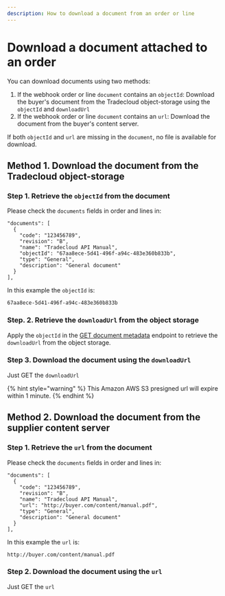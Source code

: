 ```yaml
---
description: How to download a document from an order or line
---
```


# Download a document attached to an order

You can download documents using two methods:

1. If the webhook order or line `document` contains an `objectId`: Download the buyer's document from the Tradecloud object-storage using the `objectId` and `downloadUrl`
2. If the webhook order or line `document` contains an `url`: Download the document from the buyer's content server.

If both `objectId` and `url` are missing in the `document`, no file is available for download.

## Method 1. Download the document from the Tradecloud object-storage

### Step 1. Retrieve the `objectId` from the document

Please check the `documents` fields in order and lines in: 

```text
"documents": [
  {
    "code": "123456789",
    "revision": "B",
    "name": "Tradecloud API Manual",
    "objectId": "67aa8ece-5d41-496f-a94c-483e360b833b",
    "type": "General",
    "description": "General document"
  }
],
```

In this example the `objectId` is:

```text
67aa8ece-5d41-496f-a94c-483e360b833b
```

### Step. 2. Retrieve the `downloadUrl` from the object storage

Apply the `objectId` in the [GET document metadata](https://swagger-ui.accp.tradecloud1.com/?url=https://api.accp.tradecloud1.com/v2/object-storage/specs.yaml#/object-storage/getDocumentMetadata) endpoint to retrieve the `downloadUrl` from the object storage.

### Step 3. Download the document using the `downloadUrl`

Just GET the `downloadUrl`

{% hint style="warning" %}
This Amazon AWS S3 presigned url will expire within 1 minute.
{% endhint %}

## Method 2. Download the document from the supplier content server

### Step 1. Retrieve the `url` from the document

Please check the `documents` fields in order and lines in: 

```text
"documents": [
  {
    "code": "123456789",
    "revision": "B",
    "name": "Tradecloud API Manual",
    "url": "http://buyer.com/content/manual.pdf",
    "type": "General",
    "description": "General document"
  }
],
```

In this example the `url` is:

```text
http://buyer.com/content/manual.pdf
```

### Step 2. Download the document using the `url`

Just GET the `url`

